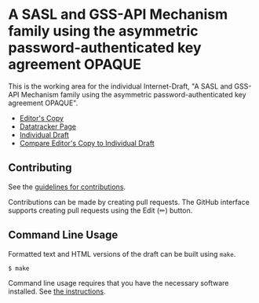 # A SASL and GSS-API Mechanism family using the asymmetric password-authenticated key agreement OPAQUE

This is the working area for the individual Internet-Draft, "A SASL and GSS-API Mechanism family using the asymmetric password-authenticated key agreement OPAQUE".

* [Editor's Copy](https://dequbed.github.io/draft-reitzenstein-auth-opaque/#go.draft-reitzenstein-kitten-opaque.html)
* [Datatracker Page](https://datatracker.ietf.org/doc/draft-reitzenstein-kitten-opaque)
* [Individual Draft](https://datatracker.ietf.org/doc/html/draft-reitzenstein-kitten-opaque)
* [Compare Editor's Copy to Individual Draft](https://dequbed.github.io/draft-reitzenstein-auth-opaque/#go.draft-reitzenstein-kitten-opaque.diff)


## Contributing

See the
[guidelines for contributions](https://github.com/dequbed/draft-reitzenstein-auth-opaque/blob/main/CONTRIBUTING.md).

Contributions can be made by creating pull requests.
The GitHub interface supports creating pull requests using the Edit (✏) button.


## Command Line Usage

Formatted text and HTML versions of the draft can be built using `make`.

```sh
$ make
```

Command line usage requires that you have the necessary software installed.  See
[the instructions](https://github.com/martinthomson/i-d-template/blob/main/doc/SETUP.md).

